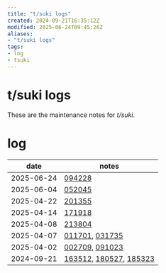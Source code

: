 ```yaml
---
title: "t/suki logs"
created: 2024-09-21T16:35:12Z
modified: 2025-06-24T09:45:26Z
aliases:
- "t/suki logs"
tags:
- log
- tsuki
---
```


# t/suki logs

These are the maintenance notes for _t/suki_.

# log

| date | notes |
|------|-------|
| <time>2025-06-24</time> | [094228](../entries/20250624094228.md) |
| <time>2025-06-04</time> | [052045](../entries/20250604052045.md) |
| <time>2025-04-22</time> | [201355](../entries/20250422201355.md) |
| <time>2025-04-14</time> | [171918](../entries/20250414171918.md) |
| <time>2025-04-08</time> | [213804](../entries/20250408213804.md) |
| <time>2025-04-07</time> | [011701](../entries/20250407011701.md), [031735](../entries/20250407031735.md) |
| <time>2025-04-02</time> | [002709](../entries/20250402002709.md), [091023](../entries/20250402091023.md) |
| <time>2024-09-21</time> | [163512](../entries/20240921163512.md), [180527](../entries/20240921180527.md), [185323](../entries/20240921185323.md)|

